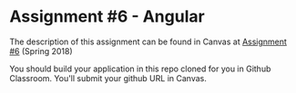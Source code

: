 # Assignment #6 - Angular

The description of this assignment can be found in Canvas at [Assignment #6](https://canvas.harvard.edu/courses/35096/assignments/207194) (Spring 2018)

You should build your application in this repo cloned for you in Github Classroom. You'll submit your github URL in Canvas.
